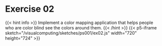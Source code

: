 # Exercise 02
{{< hint info >}}
Implement a color mapping application that helps people who are color blind see the colors around them.
{{< /hint >}}
{{< p5-iframe sketch="/visualcomputing/sketches/ps001/ex02.js" width="720" height="724" >}}

